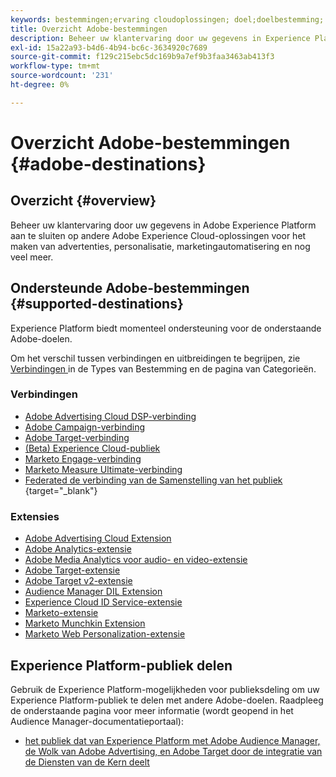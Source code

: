```yaml
---
keywords: bestemmingen;ervaring cloudoplossingen; doel;doelbestemming; en wolk; reclame wolk; publieksmanager; doelbestemming adobe; doel; bestemming van de publieksmanager;
title: Overzicht Adobe-bestemmingen
description: Beheer uw klantervaring door uw gegevens in Experience Platform te verbinden met andere Adobe Experience Cloud-oplossingen voor doelgerichte toepassingen, personalisatie, automatisering van marketing en meer
exl-id: 15a22a93-b4d6-4b94-bc6c-3634920c7689
source-git-commit: f129c215ebc5dc169b9a7ef9b3faa3463ab413f3
workflow-type: tm+mt
source-wordcount: '231'
ht-degree: 0%

---
```


# Overzicht Adobe-bestemmingen {#adobe-destinations}

## Overzicht {#overview}

Beheer uw klantervaring door uw gegevens in Adobe Experience Platform aan te sluiten op andere Adobe Experience Cloud-oplossingen voor het maken van advertenties, personalisatie, marketingautomatisering en nog veel meer.

## Ondersteunde Adobe-bestemmingen {#supported-destinations}

Experience Platform biedt momenteel ondersteuning voor de onderstaande Adobe-doelen.

Om het verschil tussen verbindingen en uitbreidingen te begrijpen, zie [ Verbindingen ](../../destination-types.md#connections) in de Types van Bestemming en de pagina van Categorieën.

### Verbindingen

* [Adobe Advertising Cloud DSP-verbinding](/help/destinations/catalog/advertising/adobe-advertising-cloud-connection.md)
* [Adobe Campaign-verbinding](../email-marketing/adobe-campaign.md)
* [Adobe Target-verbinding](/help/destinations/catalog/personalization/adobe-target-connection.md)
* [(Beta) Experience Cloud-publiek](/help/destinations/catalog/adobe/experience-cloud-audiences.md)
* [Marketo Engage-verbinding](/help/destinations/catalog/adobe/marketo-engage.md)
* [Marketo Measure Ultimate-verbinding](/help/destinations/catalog/adobe/marketo-measure-ultimate.md)
* [ Federated de verbinding van de Samenstelling van het publiek ](https://www.adobe.com/go/destinations-federated-audience-composition){target="_blank"} 

### Extensies

* [Adobe Advertising Cloud Extension](../advertising/adobe-advertising-cloud.md)
* [Adobe Analytics-extensie](../analytics/adobe-analytics.md)
* [Adobe Media Analytics voor audio- en video-extensie](../analytics/adobe-video-analytics.md)
* [Adobe Target-extensie](../personalization/adobe-target.md)
* [Adobe Target v2-extensie](../personalization/adobe-target-v2.md)
* [Audience Manager DIL Extension](../data-management/aam-dil-extension.md)
* [Experience Cloud ID Service-extensie](../personalization/adobe-ecid.md)
* [Marketo-extensie](../email/marketo.md)
* [Marketo Munchkin Extension](../email/marketo-munchkin.md)
* [Marketo Web Personalization-extensie](../personalization/marketo-web-personalization.md)

## Experience Platform-publiek delen

Gebruik de Experience Platform-mogelijkheden voor publieksdeling om uw Experience Platform-publiek te delen met andere Adobe-doelen. Raadpleeg de onderstaande pagina voor meer informatie (wordt geopend in het Audience Manager-documentatieportaal):

* [ het publiek dat van Experience Platform met Adobe Audience Manager, de Wolk van Adobe Advertising, en Adobe Target door de integratie van de Diensten van de Kern deelt ](https://experienceleague.adobe.com/docs/audience-manager/user-guide/implementation-integration-guides/integration-experience-platform/aam-aep-audience-sharing.html)
